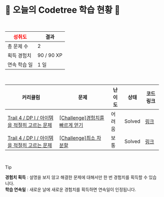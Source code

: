 # 🌲 오늘의 Codetree 학습 현황 🌲

<br />

| <span style="color:red;display:block;text-align:center;"> **성취도**</span> | 결과 |
|---|---|
| 총 문제 수 | 2 |
| 획득 경험치 | 90 / 90 XP |
| 연속 학습 일 | 1 일 |

<br />

|커리큘럼|문제|난이도|상태|코드 링크|
|---|---|---|---|---|
|[Trail 4 / DP I / 아이템을 적절히 고르는 문제](https://www.codetree.ai/trail-info/intermediate-low/)|[[Challenge]경험치를 빠르게 얻기](https://www.codetree.ai/trails/complete/curated-cards/challenge-gain-exp-quickly/)|어려움|Solved|[링크](https://github.com/pano1215/codetree-TILs/blob/main/250716/%EA%B2%BD%ED%97%98%EC%B9%98%EB%A5%BC%20%EB%B9%A0%EB%A5%B4%EA%B2%8C%20%EC%96%BB%EA%B8%B0/gain-exp-quickly.py)|
|[Trail 4 / DP I / 아이템을 적절히 고르는 문제](https://www.codetree.ai/trail-info/intermediate-low/)|[[Challenge]최소 차 분할](https://www.codetree.ai/trails/complete/curated-cards/challenge-minimum-diff-partition/)|보통|Solved|[링크](https://github.com/pano1215/codetree-TILs/blob/main/250716/%EC%B5%9C%EC%86%8C%20%EC%B0%A8%20%EB%B6%84%ED%95%A0/minimum-diff-partition.py)|


<br />

> [!TIP]
> **경험치 획득** : 설명을 보지 않고 해결한 문제에 대해서만 한 번 경험치를 획득할 수 있습니다.  
> **학습 연속일** : 새로운 날에 새로운 경험치를 획득하면 연속일이 인정됩니다.

